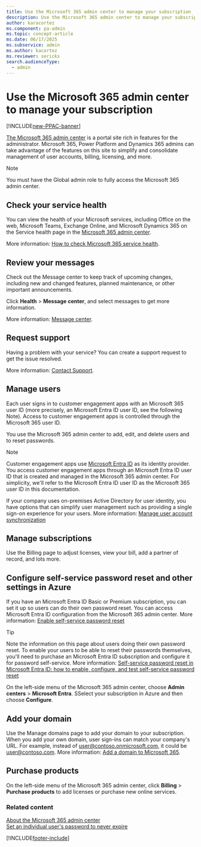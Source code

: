 ```yaml
---
title: Use the Microsoft 365 admin center to manage your subscription
description: Use the Microsoft 365 admin center to manage your subscription
author: karacortez 
ms.component: pa-admin
ms.topic: concept-article
ms.date: 06/17/2025
ms.subservice: admin
ms.author: kacortez
ms.reviewer: sericks
search.audienceType: 
  - admin
---
```

# Use the Microsoft 365 admin center to manage your subscription 

[!INCLUDE[new-PPAC-banner](~/includes/new-PPAC-banner.md)]

[The Microsoft 365 admin center](/microsoft-365/admin/admin-overview/admin-center-overview) is a portal site rich in features for the administrator. Microsoft 365, Power Platform and Dynamics 365 admins can take advantage of the features on this site to simplify and consolidate management of user accounts, billing, licensing, and more.  

> [!NOTE]
>  You must have the Global admin role to fully access the Microsoft 365 admin center.
  
## Check your service health  
You can view the health of your Microsoft services, including Office on the web, Microsoft Teams, Exchange Online, and Microsoft Dynamics 365 on the Service health page in the [Microsoft 365 admin center](https://go.microsoft.com/fwlink/p/?linkid=2024339). 
  
More information: [How to check Microsoft 365 service health](/microsoft-365/enterprise/view-service-health).  

## Review your messages  
 Check out the Message center to keep track of upcoming changes, including new and changed features, planned maintenance, or other important announcements.
  
 Click **Health** > **Message center**, and select messages to get more information.  

More information: [Message center](/microsoft-365/admin/manage/message-center#preferences).

## Request support  
Having a problem with your service? You can create a support request to get the issue resolved.  
  
More information: [Contact Support](/microsoft-365/admin/get-help-support).

## Manage users  
Each user signs in to customer engagement apps with an Microsoft 365 user ID (more precisely, an Microsoft Entra ID user ID, see the following Note). Access to customer engagement apps is controlled through the Microsoft 365 user ID.

You use the Microsoft 365 admin center to add, edit, and delete users and to reset passwords.
  
> [!NOTE]
> Customer engagement apps use [Microsoft Entra ID](/azure/active-directory/active-directory-whatis) as its identity provider. You access customer engagement apps through an Microsoft Entra ID user ID that is created and managed in the Microsoft 365 admin center. For simplicity, we'll refer to the Microsoft Entra ID user ID as the Microsoft 365 user ID in this documentation.
  
If your company uses on-premises Active Directory for user identity, you have options that can simplify user management such as providing a single sign-on experience for your users. More information: [Manage user account synchronization](manage-user-account-synchronization.md)  
  
## Manage subscriptions  
 Use the Billing  page to adjust licenses, view your bill, add a partner of record, and lots more.  
  
## Configure self-service password reset and other settings in Azure  
If you have an Microsoft Entra ID Basic or Premium subscription, you can set it up so users can do their own password reset. You can access Microsoft Entra ID configuration from the Microsoft 365 admin center. More information: [Enable self-service password reset](/azure/active-directory/authentication/tutorial-enable-sspr#enable-self-service-password-reset)  

> [!TIP]
>  Note the information on this page about users doing their own password reset. To enable your users to be able to reset their passwords themselves, you'll need to purchase an Microsoft Entra ID subscription and configure it for password self-service. More information: [Self-service password reset in Microsoft Entra ID: how to enable, configure, and test self-service password reset](/azure/active-directory/authentication/quickstart-sspr#enable-self-service-password-reset)  
  
On the left-side menu of the Microsoft 365 admin center, choose **Admin centers** > **Microsoft Entra**. SSelect your subscription in Azure and then choose **Configure**.  
  
## Add your domain  
Use the Manage domains page to add your domain to your subscription. When you add your own domain, user sign-ins can match your company's URL. For example, instead of user@contoso.onmicrosoft.com, it could be user@contoso.com. More information: [Add a domain to Microsoft 365](https://support.office.com/article/Verify-your-domain-in-Office-365-6383f56d-3d09-4dcb-9b41-b5f5a5efd611).
  
## Purchase products  
 On the left-side menu of the Microsoft 365 admin center, click **Billing** > **Purchase products** to add licenses or purchase new online services.  
  
### Related content
 [About the Microsoft 365 admin center](https://support.office.com/article/About-the-Office-365-admin-center-758befc4-0888-4009-9f14-0d147402fd23)  
 [Set an individual user's password to never expire](https://support.office.com/article/Set-an-individual-user-s-password-to-never-expire-f493e3af-e1d8-4668-9211-230c245a0466)


[!INCLUDE[footer-include](../includes/footer-banner.md)]
